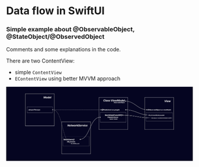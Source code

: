 # Data flow in SwiftUI
### Simple example about @ObservableObject, @StateObject/@ObservedObject


Comments and some explanations
in the code.

There are two ContentView:
- simple ```ContentView```
- ```EContentView``` using better MVVM approach

![](README.jpg)

